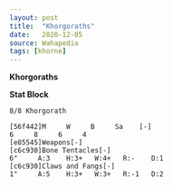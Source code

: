 ```yaml
---
layout: post
title:  "Khorgoraths"
date:   2020-12-05
source: Wahapedia
tags: [khorne]
---
```


**Khorgoraths**

**Stat Block**
```
8/8 Khorgorath
```

```
[56f442]M     W     B     Sa    [-]
6     8     6     4     
[e85545]Weapons[-]
[c6c930]Bone Tentacles[-]
6"     A:3    H:3+   W:4+   R:-    D:1   
[c6c930]Claws and Fangs[-]
1"     A:5    H:3+   W:3+   R:-1   D:2   
```


